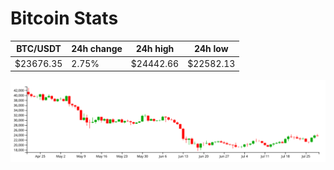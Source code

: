 # Bitcoin Stats

BTC/USDT|24h change|24h high|24h low|
|---|---|---|---|
|$23676.35|2.75%|$24442.66|$22582.13|

<img src="./chart.svg">
